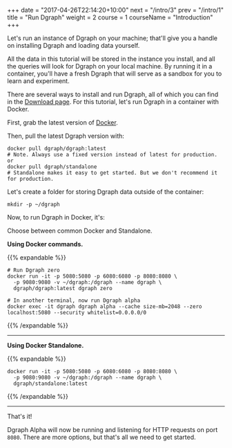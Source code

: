 +++
date = "2017-04-26T22:14:20+10:00"
next = "/intro/3"
prev = "/intro/1"
title = "Run Dgraph"
weight = 2
course = 1
courseName = "Introduction"
+++

Let's run an instance of Dgraph on your machine; that'll give you a handle on
installing Dgraph and loading data yourself.

All the data in this tutorial will be stored in the instance you install, and
all the queries will look for Dgraph on your local machine. By running it in a
container, you'll have a fresh Dgraph that will serve as a sandbox for you to
learn and experiment.

There are several ways to install and run Dgraph, all of which you can find in
the [Download page](https://dgraph.io/downloads). For this tutorial, let's run
Dgraph in a container with Docker.

First, grab the latest version of [Docker](https://www.docker.com/).

Then, pull the latest Dgraph version with:

```
docker pull dgraph/dgraph:latest
# Note. Always use a fixed version instead of latest for production.
or
docker pull dgraph/standalone
# Standalone makes it easy to get started. But we don't recommend it for production.
```

Let's create a folder for storing Dgraph data outside of the container:

```
mkdir -p ~/dgraph
```

Now, to run Dgraph in Docker, it's:

Choose between common Docker and Standalone.

**Using Docker commands.**

{{% expandable %}}

```
# Run Dgraph zero
docker run -it -p 5080:5080 -p 6080:6080 -p 8080:8080 \
  -p 9080:9080 -v ~/dgraph:/dgraph --name dgraph \
  dgraph/dgraph:latest dgraph zero

# In another terminal, now run Dgraph alpha
docker exec -it dgraph dgraph alpha --cache size-mb=2048 --zero localhost:5080 --security whitelist=0.0.0.0/0
```

{{% /expandable %}}

---

**Using Docker Standalone.**

{{% expandable %}}

```
docker run -it -p 5080:5080 -p 6080:6080 -p 8080:8080 \
  -p 9080:9080 -v ~/dgraph:/dgraph --name dgraph \
  dgraph/standalone:latest
```

{{% /expandable %}}

---

That's it!

Dgraph Alpha will now be running and listening for HTTP requests on port `8080`.
There are more options, but that's all we need to get started.
